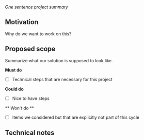 _One sentence project summary_

## Motivation

Why do we want to work on this?

## Proposed scope

Summarize what our solution is supposed to look like.

**Must do**

-   [ ] Technical steps that are necessary for this project

**Could do**

-   [ ] Nice to have steps

** Won't do **

-   [ ] Items we considered but that are explicitly not part of this cycle

## Technical notes
